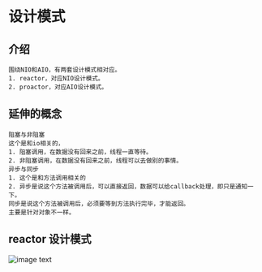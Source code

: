 # 设计模式
## 介绍
    围绕NIO和AIO，有两套设计模式相对应。
    1. reactor，对应NIO设计模式。
    2. proactor，对应AIO设计模式。
## 延伸的概念
    阻塞与非阻塞
    这个是和io相关的，
    1. 阻塞调用，在数据没有回来之前，线程一直等待。
    2. 非阻塞调用，在数据没有回来之前，线程可以去做别的事情。
    异步与同步
    1. 这个是和方法调用相关的
    2. 异步是说这个方法被调用后，可以直接返回，数据可以给callback处理，即只是通知一下。
    同步是说这个方法被调用后，必须要等到方法执行完毕，才能返回。
    主要是针对对象不一样。
## reactor 设计模式
![image text]()